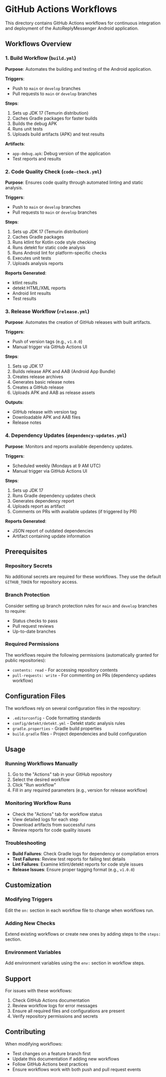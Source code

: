 # GitHub Actions Workflows

This directory contains GitHub Actions workflows for continuous integration and deployment of the AutoReplyMessenger Android application.

## Workflows Overview

### 1. Build Workflow (`build.yml`)

**Purpose**: Automates the building and testing of the Android application.

**Triggers**:
- Push to `main` or `develop` branches
- Pull requests to `main` or `develop` branches

**Steps**:
1. Sets up JDK 17 (Temurin distribution)
2. Caches Gradle packages for faster builds
3. Builds the debug APK
4. Runs unit tests
5. Uploads build artifacts (APK) and test results

**Artifacts**:
- `app-debug.apk`: Debug version of the application
- Test reports and results

### 2. Code Quality Check (`code-check.yml`)

**Purpose**: Ensures code quality through automated linting and static analysis.

**Triggers**:
- Push to `main` or `develop` branches
- Pull requests to `main` or `develop` branches

**Steps**:
1. Sets up JDK 17 (Temurin distribution)
2. Caches Gradle packages
3. Runs ktlint for Kotlin code style checking
4. Runs detekt for static code analysis
5. Runs Android lint for platform-specific checks
6. Executes unit tests
7. Uploads analysis reports

**Reports Generated**:
- ktlint results
- detekt HTML/XML reports
- Android lint results
- Test results

### 3. Release Workflow (`release.yml`)

**Purpose**: Automates the creation of GitHub releases with built artifacts.

**Triggers**:
- Push of version tags (e.g., `v1.0.0`)
- Manual trigger via GitHub Actions UI

**Steps**:
1. Sets up JDK 17
2. Builds release APK and AAB (Android App Bundle)
3. Creates release archives
4. Generates basic release notes
5. Creates a GitHub release
6. Uploads APK and AAB as release assets

**Outputs**:
- GitHub release with version tag
- Downloadable APK and AAB files
- Release notes

### 4. Dependency Updates (`dependency-updates.yml`)

**Purpose**: Monitors and reports available dependency updates.

**Triggers**:
- Scheduled weekly (Mondays at 9 AM UTC)
- Manual trigger via GitHub Actions UI

**Steps**:
1. Sets up JDK 17
2. Runs Gradle dependency updates check
3. Generates dependency report
4. Uploads report as artifact
5. Comments on PRs with available updates (if triggered by PR)

**Reports Generated**:
- JSON report of outdated dependencies
- Artifact containing update information

## Prerequisites

### Repository Secrets
No additional secrets are required for these workflows. They use the default `GITHUB_TOKEN` for repository access.

### Branch Protection
Consider setting up branch protection rules for `main` and `develop` branches to require:
- Status checks to pass
- Pull request reviews
- Up-to-date branches

### Required Permissions
The workflows require the following permissions (automatically granted for public repositories):
- `contents: read` - For accessing repository contents
- `pull-requests: write` - For commenting on PRs (dependency updates workflow)

## Configuration Files

The workflows rely on several configuration files in the repository:

- `.editorconfig` - Code formatting standards
- `config/detekt/detekt.yml` - Detekt static analysis rules
- `gradle.properties` - Gradle build properties
- `build.gradle` files - Project dependencies and build configuration

## Usage

### Running Workflows Manually
1. Go to the "Actions" tab in your GitHub repository
2. Select the desired workflow
3. Click "Run workflow"
4. Fill in any required parameters (e.g., version for release workflow)

### Monitoring Workflow Runs
- Check the "Actions" tab for workflow status
- View detailed logs for each step
- Download artifacts from successful runs
- Review reports for code quality issues

### Troubleshooting
- **Build Failures**: Check Gradle logs for dependency or compilation errors
- **Test Failures**: Review test reports for failing test details
- **Lint Failures**: Examine ktlint/detekt reports for code style issues
- **Release Issues**: Ensure proper tagging format (e.g., `v1.0.0`)

## Customization

### Modifying Triggers
Edit the `on:` section in each workflow file to change when workflows run.

### Adding New Checks
Extend existing workflows or create new ones by adding steps to the `steps:` section.

### Environment Variables
Add environment variables using the `env:` section in workflow steps.

## Support

For issues with these workflows:
1. Check GitHub Actions documentation
2. Review workflow logs for error messages
3. Ensure all required files and configurations are present
4. Verify repository permissions and secrets

## Contributing

When modifying workflows:
- Test changes on a feature branch first
- Update this documentation if adding new workflows
- Follow GitHub Actions best practices
- Ensure workflows work with both push and pull request events
